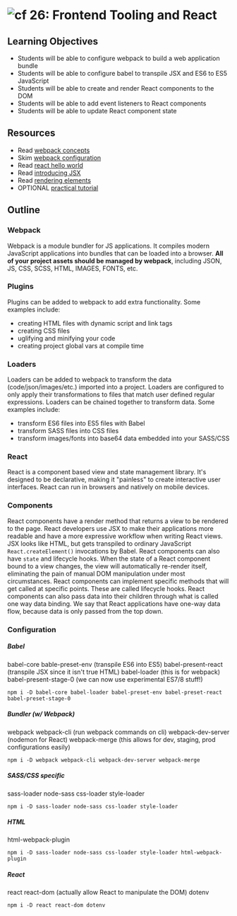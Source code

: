 ![cf](http://i.imgur.com/7v5ASc8.png) 26: Frontend Tooling and React
===

## Learning Objectives
* Students will be able to configure webpack to build a web application bundle
* Students will be able to configure babel to transpile JSX and ES6 to ES5 JavaScript
* Students will be able to create and render React components to the DOM
* Students will be able to add event listeners to React components 
* Students will be able to update React component state

## Resources
* Read [webpack concepts](https://webpack.js.org/concepts/)
* Skim [webpack configuration](https://webpack.js.org/configuration/)
* Read [react hello world](https://facebook.github.io/react/docs/hello-world.html) 
* Read [introducing JSX](https://facebook.github.io/react/docs/introducing-jsx.html)
* Read [rendering elements](https://facebook.github.io/react/docs/rendering-elements.html)
* OPTIONAL [practical tutorial](https://reactjs.org/tutorial/tutorial.html)

## Outline

### Webpack
Webpack is a module bundler for JS applications. It compiles modern JavaScript applications into bundles that can be loaded into a browser. **All of your project assets should be managed by webpack**, including JSON, JS, CSS, SCSS, HTML, IMAGES, FONTS, etc.

### Plugins 
Plugins can be added to webpack to add extra functionality. Some examples include:  
 * creating HTML files with dynamic script and link tags
 * creating CSS files
 * uglifying and minifying your code
 * creating project global vars at compile time

### Loaders
Loaders can be added to webpack to transform the data (code/json/images/etc.) imported into a project. Loaders are configured to only apply their transformations to files that match user defined regular expressions. Loaders can be chained together to transform data. Some examples include:
* transform ES6 files into ES5 files with Babel
* transform SASS files into CSS files
* transform images/fonts into base64 data embedded into your SASS/CSS

### React
React is a component based view and state management library. It's designed to be declarative, making it "painless" to create interactive user interfaces. React can run in browsers and natively on mobile devices.

### Components  
React components have a render method that returns a view to be rendered to the page. React developers use JSX to make their applications more readable and have a more expressive workflow when writing React views. JSX looks like HTML, but gets transpiled to ordinary JavaScript `React.createElement()` invocations by Babel. React components can also have `state` and lifecycle hooks. When the state of a React component bound to a view changes, the view will automatically re-render itself, eliminating the pain of manual DOM manipulation under most circumstances. React components can implement specific methods that will get called at specific points. These are called lifecycle hooks. React components can also pass data into their children through what is called one way data binding. We say that React applications have one-way data flow, because data is only passed from the top down.

### Configuration

##### Babel
babel-core
bable-preset-env (transpile ES6 into ES5)
babel-present-react (transpile JSX since it isn't true HTML)
babel-loader (this is for webpack)
babel-present-stage-0 (we can now use experimental ES7/8 stuff!)

`npm i -D babel-core babel-loader babel-preset-env babel-preset-react babel-preset-stage-0`

##### Bundler (w/ Webpack)
webpack
webpack-cli (run webpack commands on cli)
webpack-dev-server (nodemon for React)
webpack-merge (this allows for dev, staging, prod configurations easily)

`npm i -D webpack webpack-cli webpack-dev-server webpack-merge`

##### SASS/CSS specific

sass-loader
node-sass
css-loader
style-loader

`npm i -D sass-loader node-sass css-loader style-loader`

##### HTML
html-webpack-plugin

`npm i -D sass-loader node-sass css-loader style-loader html-webpack-plugin`

##### React
react
react-dom (actually allow React to manipulate the DOM)
dotenv

`npm i -D react react-dom dotenv`
